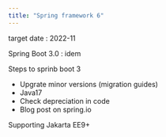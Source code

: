 ```yaml
---
title: "Spring framework 6"
---
```


target  date : 2022-11

Spring Boot 3.0 : idem

Steps to sprinb boot 3
- Upgrate minor versions (migration guides)
- Java17
- Check depreciation in code
- Blog post on spring.io

Supporting Jakarta EE9+ 

